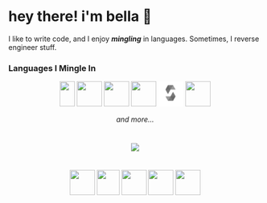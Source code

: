 # hey there! i'm bella 👋

I like to write code, and I enjoy ***mingling*** in languages. Sometimes, I reverse engineer stuff.



### Languages I Mingle In

<div align="center">
<img src="https://logos-download.com/wp-content/uploads/2016/10/Java_logo.png" width="30" height="50"/>
<img src="https://sdtimes.com/wp-content/uploads/2018/03/cpppp.png" width="50" height="50"/>
<img src="https://raw.githubusercontent.com/odb/official-bash-logo/master/assets/Logos/Icons/PNG/512x512.png" width="50" height="50"/>
<img src="https://www.wamatechnology.com/wp-content/uploads/2019/07/1138px-Swift_logo.svg_.png" width="50" height="50"/>
<img src="./sol.png" width="50" height="50" />
<img src="https://upload.wikimedia.org/wikipedia/commons/thumb/9/95/Vue.js_Logo_2.svg/1200px-Vue.js_Logo_2.svg.png" width="50" height="50"/>
  
<p><em>and more...</em></p>
</div>


#


<div align="center">
  <img src="https://github-readme-stats.vercel.app/api/top-langs/?username=bfu4&langs_count=8&theme=calm&layout=compact&custom_title=langs"/>
</div>

<br>
<br>

<div align="center">
<!--- soundcloud -->
<a href="https://soundcloud.com/bellafusari" style="text-decoration: none;"><img src="https://sleeeepyti.me/images/sc.png" width="50" height="50" /></a>
<!--- htb -->
<a href="https://www.hackthebox.eu/home/users/profile/474489" target="_blank" style="text-decoration: none;"><img src="https://www.hackthebox.eu/images/Cube-Icon-RGB-1024.png" width="45" height="50" /></a>
<!--- ether docs-->
<a href="https://sleeeepyti.me/docs/eth" target="_blank" style="text-decoration: none;"><img src="https://ethereum.org/icons/icon-96x96.png?v=8b512faa8d4a0b019c123a771b6622aa" width="50" height="50" /></a>
<!--- website -->
<a href="https://sleeeepyti.me" target="_blank" style="text-decoration: none;"><img src="http://clipart-library.com/img/1930843.png" width="50" height="50"/></a>
<!--- twitter -->
<a href="https://twitter.com/bellafusari1" target="_blank" style="text-decoration: none;"><img src="https://sleeeepyti.me/images/twitter-grn.png" width="50" height="50" /></a>
</div>
